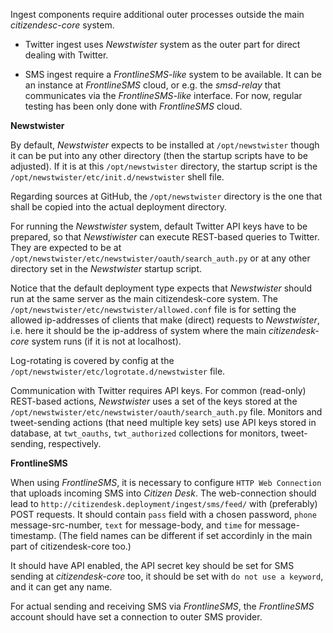 
Ingest components require additional outer processes outside the main _citizendesc-core_ system.

+ Twitter ingest uses _Newstwister_ system as the outer part for direct dealing with Twitter.

+ SMS ingest require a _FrontlineSMS-like_ system to be available. It can be an instance at _FrontlineSMS_ cloud,
or e.g. the _smsd-relay_ that communicates via the _FrontlineSMS-like_ interface.
For now, regular testing has been only done with _FrontlineSMS_ cloud.

**Newstwister**

By default, _Newstwister_ expects to be installed at `/opt/newstwister` though it can be put into any other directory (then the startup scripts have to be adjusted). If it is at this `/opt/newstwister` directory, the startup script is the `/opt/newstwister/etc/init.d/newstwister` shell file.

Regarding sources at GitHub, the `/opt/newstwister` directory is the one that shall be copied into the actual deployment directory.

For running the _Newstwister_ system, default Twitter API keys have to be prepared, so that _Newstiwister_ can execute REST-based queries to Twitter. They are expected to be at `/opt/newstwister/etc/newstwister/oauth/search_auth.py` or at any other directory set in the _Newstwister_ startup script.

Notice that the default deployment type expects that _Newstwister_ should run at the same server as the main citizendesk-core system. The `/opt/newstwister/etc/newstwister/allowed.conf` file is for setting the allowed ip-addresses of clients that make (direct) requests to _Newstwister_, i.e. here it should be the ip-address of system where the main _citizendesk-core_ system runs (if it is not at localhost).

Log-rotating is covered by config at the `/opt/newstwister/etc/logrotate.d/newstwister` file.

Communication with Twitter requires API keys. For common (read-only) REST-based actions, _Newstwister_ uses a set of the keys stored at the `/opt/newstwister/etc/newstwister/oauth/search_auth.py` file.
Monitors and tweet-sending actions (that need multiple key sets) use API keys stored in database, at `twt_oauths`, `twt_authorized` collections for monitors, tweet-sending, respectively.


**FrontlineSMS**

When using _FrontlineSMS_, it is necessary to configure `HTTP Web Connection` that uploads incoming SMS into _Citizen Desk_. The web-connection should lead to `http://citizendesk.deployment/ingest/sms/feed/` with (preferably) POST requests. It should contain `pass` field with a chosen password, `phone` message-src-number, `text` for message-body, and `time` for message-timestamp. (The field names can be different if set accordinly in the main part of citizendesk-core too.)

It should have API enabled, the API secret key should be set for SMS sending at _citizendesk-core_ too, it should be set with `do not use a keyword`, and it can get any name.

For actual sending and receiving SMS via _FrontlineSMS_, the _FrontlineSMS_ account should have set a connection to outer SMS provider.


